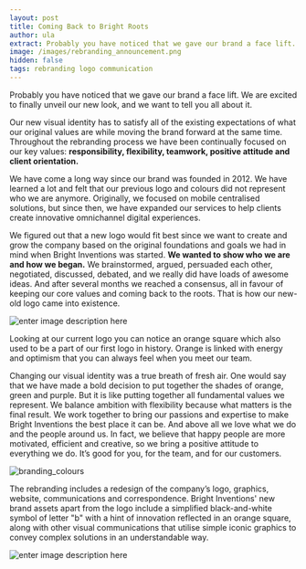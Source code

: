 ```yaml
---
layout: post
title: Coming Back to Bright Roots 
author: ula
extract: Probably you have noticed that we gave our brand a face lift. We are excited to finally unveil our new look, and we want to tell you all about it. The rebranding includes a redesign of the company’s logo, graphics, website, communications and correspondence. Our new brand assets include a simplified, black-and-white logo with a hint of innovation reflected in an orange square, along with other visual communications that utilise simple iconic graphics to convey complex solutions in an understandable way.
image: /images/rebranding_announcement.png
hidden: false
tags: rebranding logo communication 
---
```

Probably you have noticed that we gave our brand a face lift. We are excited to finally unveil our new look, and we want to tell you all about it.

Our new visual identity has to satisfy all of the existing expectations of what our original values are while moving the brand forward at the same time. Throughout the rebranding process we have been continually focused on our key values: **responsibility, flexibility, teamwork, positive attitude and client orientation.**

We have come a long way since our brand was founded in 2012. We have learned a lot and felt that our previous logo and colours did not represent who we are anymore. Originally, we focused on mobile centralised solutions, but since then, we have expanded our services to help clients create innovative omnichannel digital experiences.

We figured out that a new logo would fit best since we want to create and grow the company based on the original foundations and goals we had in mind when Bright Inventions was started. **We wanted to show who we are and how we began.** We brainstormed, argued, persuaded each other, negotiated, discussed, debated, and we really did have loads of awesome ideas. And after several months we reached a consensus, all in favour of keeping our core values and coming back to the roots. That is how our new-old logo came into existence.

![enter image description here](https://lh3.googleusercontent.com/1KnrxkU25sg9Awiq2BM1xiUi9YYfUglzLfszaXluQY4Ij2uNIYCfwOiqr2-XsxicCHgfTmUEJoZH "Bright_logo_history")

Looking at our current logo you can notice an orange square which also used to be a part of our first logo in history. Orange is linked with energy and optimism that you can always feel when you meet our team.

Changing our visual identity was a true breath of fresh air. One would say that we have made a bold decision to put together the shades of orange, green and purple. But it is like putting together all fundamental values we represent. We balance ambition with flexibility because what matters is the final result. We work together to bring our passions and expertise to make Bright Inventions the best place it can be. And above all we love what we do and the people around us. In fact, we believe that happy people are more motivated, efficient and creative, so we bring a positive attitude to everything we do. It’s good for you, for the team, and for our customers.

![](https://lh3.googleusercontent.com/7Efb4MUKPnDnTG9ljgoG-YLgMr9hS0RD0363tnl-aZoKztVcYVKDMhBF3JNBcwukK1E6a-uehVkG "branding_colours")

The rebranding includes a redesign of the company’s logo, graphics, website, communications and correspondence. Bright Inventions' new brand assets apart from the logo include a simplified black-and-white symbol of letter  "b"  with a hint of innovation reflected in an orange square, along with other visual communications that utilise simple iconic graphics to convey complex solutions in an understandable way.

![enter image description here](https://lh3.googleusercontent.com/ZQqJWS_bt5JYhQ1r0TCByMctmCbNAj-w2VmRtQix7WGeuEw4jm42EEpu0MRbAsbqpdPlnq6N8Uk8 "rebranding_bright")


